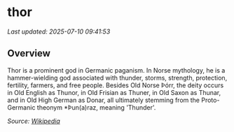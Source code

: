 # thor

*Last updated: 2025-07-10 09:41:53*

## Overview

Thor is a prominent god in Germanic paganism. In Norse mythology, he is a hammer-wielding god associated with thunder, storms, strength, protection, fertility, farmers, and free people. Besides Old Norse Þórr, the deity occurs in Old English as Thunor, in Old Frisian as Thuner, in Old Saxon as Thunar, and in Old High German as Donar, all ultimately stemming from the Proto-Germanic theonym *Þun(a)raz, meaning 'Thunder'.

*Source: [Wikipedia](https://en.wikipedia.org/wiki/Thor)*